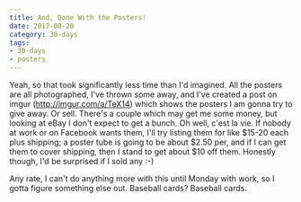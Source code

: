 ```yaml
---
title: And, Done With the Posters!
date: 2017-08-20
category: 30-days
tags:
- 30-days
- posters
---
```

<p>Yeah, so that took significantly less time than I'd imagined. All the posters are all photographed, I've thrown some away, and I've created a post on imgur (<a href="http://imgur.com/a/TeX14">http://imgur.com/a/TeX14</a>) which shows the posters I am gonna try to give away. Or sell. There's a couple which may get me some money, but looking at eBay I don't expect to get a bunch. Oh well, c'est la vie. If nobody at work or on Facebook wants them, I'll try listing them for like $15-20 each plus shipping; a poster tube is going to be about $2.50 per, and if I can get them to cover shipping, then I stand to get about $10 off them. Honestly though, I'd be surprised if I sold any :-)</p>
<p>Any rate, I can't do anything more with this until Monday with work, so I gotta figure something else out. Baseball cards? Baseball cards.</p>
